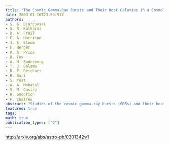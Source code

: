 ```yaml
---
title: "The Cosmic Gamma-Ray Bursts and Their Host Galaxies in a Cosmological   Context"
date: 2003-01-16T23:59:51Z
authors:
- S. G. Djorgovski
- S. R. Kulkarni
- D. A. Frail
- F. A. Harrison
- J. S. Bloom
- E. Berger
- P. A. Price
- D. Fox
- A. M. Soderberg
- T. J. Galama
- D. E. Reichart
- R. Sari
- S. Yost
- A. A. Mahabal
- S. M. Castro
- R. Goodrich
- F. Chaffee
abstract: "Studies of the cosmic gamma-ray bursts (GRBs) and their host galaxies are now starting to provide interesting or even unique new insights in observational cosmology. Observed GRB host galaxies have a median magnitude R ~ 25 mag, and show a range of luminosities, morphologies, and star formation rates, with a median redshift z ~ 1. They represent a new way of identifying a population of star-forming galaxies at cosmological redshifts, which is mostly independent of the traditional selection methods. They seem to be broadly similar to the normal field galaxy populations at comparable redshifts and magnitudes, and indicate at most a mild luminosity evolution over the redshift range they probe. Studies of GRB optical afterglows seen in absorption provide a powerful new probe of the ISM in dense, central regions of their host galaxies, which is complementary to the traditional studies using QSO absorption line systems. Some GRB hosts are heavily obscured, and provide a new way to select a population of cosmological sub-mm sources. A census of detected optical tranistents may provide an important new way to constrain the total obscured fraction of star formation over the history of the universe. Finally, detection of GRB afterglows at high redshifts (z > 6) may provide a unique way to probe the primordial star formation, massive IMF, early IGM, and chemical enrichment at the end of the cosmic reionization era."
featured: true
tags:
math: true
publication_types: ["2"]
---
```

http://arxiv.org/abs/astro-ph/0301342v1
